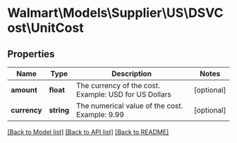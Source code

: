 # Walmart\Models\Supplier\US\DSVCost\UnitCost

## Properties

Name | Type | Description | Notes
------------ | ------------- | ------------- | -------------
**amount** | **float** | The currency of the cost. Example: USD for US Dollars | [optional]
**currency** | **string** | The numerical value of the cost. Example: 9.99 | [optional]


[[Back to Model list]](./) [[Back to API list]](../../../../../README.md#supported-apis) [[Back to README]](../../../../../README.md)
